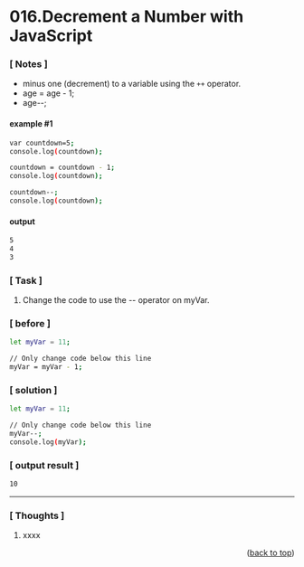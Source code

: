 <a name="topage"></a>

# 016.Decrement a Number with JavaScript

### [ Notes ]
  * minus one (decrement) to a variable using the `++` operator.
  * age = age - 1;
  * age--;

#### example #1

```sh
var countdown=5;
console.log(countdown);

countdown = countdown - 1;
console.log(countdown);

countdown--;
console.log(countdown);
```

#### output
```sh
5
4
3
```

### [ Task ]
  1. Change the code to use the -- operator on myVar.

### [ before ]

```sh
let myVar = 11;

// Only change code below this line
myVar = myVar - 1;
```

### [ solution ]

```sh
let myVar = 11;

// Only change code below this line
myVar--;
console.log(myVar);

```

### [ output result ]

```sh
10
```

-----

### [ Thoughts ]

  1. xxxx
  

<p align="right">(<a href="#topage">back to top</a>)</p>
<br/>
<br/>
